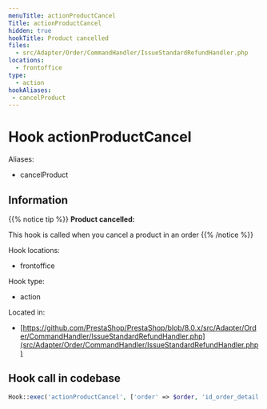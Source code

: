 ```yaml
---
menuTitle: actionProductCancel
Title: actionProductCancel
hidden: true
hookTitle: Product cancelled
files:
  - src/Adapter/Order/CommandHandler/IssueStandardRefundHandler.php
locations:
  - frontoffice
type:
  - action
hookAliases:
 - cancelProduct
---
```


# Hook actionProductCancel

Aliases: 
 - cancelProduct



## Information

{{% notice tip %}}
**Product cancelled:** 

This hook is called when you cancel a product in an order
{{% /notice %}}

Hook locations: 
  - frontoffice

Hook type: 
  - action

Located in: 
  - [https://github.com/PrestaShop/PrestaShop/blob/8.0.x/src/Adapter/Order/CommandHandler/IssueStandardRefundHandler.php](src/Adapter/Order/CommandHandler/IssueStandardRefundHandler.php)

## Hook call in codebase

```php
Hook::exec('actionProductCancel', ['order' => $order, 'id_order_detail' => (int) $orderDetailId, 'cancel_quantity' => $productRefund['quantity'], 'action' => CancellationActionType::STANDARD_REFUND], null, false, true, false, $order->id_shop)
```